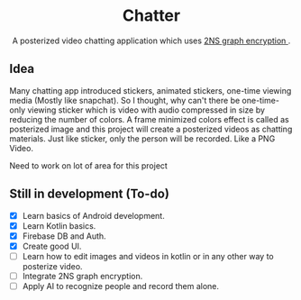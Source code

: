 <h1 align = "center"> Chatter </h1>

<p align = "center" > A posterized video chatting application which uses <a href = "https://github.com/sivaramakrishnan1/GraphEncryption-CSharp/blob/master/NS2Algorithm/Form1.cs" > 2NS graph encryption </a>. </p>

## Idea
Many chatting app introduced stickers, animated stickers, one-time viewing media (Mostly like snapchat). So I thought, why can't there be one-time-only viewing sticker which is video with audio compressed in size by reducing the number of colors. A frame minimized colors effect is called as posterized image and this project will create a posterized videos as chatting materials. Just like sticker, only the person will be recorded. Like a PNG Video. 
 
Need to work on lot of area for this project

## Still in development (To-do)
- [x] Learn basics of Android development.
- [x] Learn Kotlin basics.
- [x] Firebase DB and Auth.
- [x] Create good UI. 
- [ ] Learn how to edit images and videos in kotlin or in any other way to posterize video.
- [ ] Integrate 2NS graph encryption.
- [ ] Apply AI to recognize people and record them alone. 

